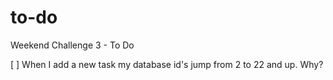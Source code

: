 # to-do
Weekend Challenge 3 - To Do

[ ] When I add a new task my database id's jump from 2 to 22 and up.  Why?

